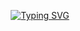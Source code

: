 <p align="center">
<a href="https://git.io/typing-svg"><img src="https://readme-typing-svg.demolab.com?font=Fira+Code&weight=700&duration=3000&pause=500&center=true&vCenter=true&random=false&width=435&lines=Welcome+To+CYBERONIX!!" alt="Typing SVG" /></a>
</p>
